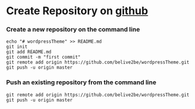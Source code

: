 # Create Repository on [github](https://github.com/)

### Create a new repository on the command line

```
echo "# wordpressTheme" >> README.md
git init
git add README.md
git commit -m "first commit"
git remote add origin https://github.com/belive2be/wordpressTheme.git
git push -u origin master
```

### Push an existing repository from the command line

```
git remote add origin https://github.com/belive2be/wordpressTheme.git
git push -u origin master
```